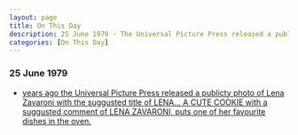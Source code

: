 ```yaml
---
layout: page
title: On This Day
description: 25 June 1979 - The Universal Picture Press released a publicty photo of Lena Zavaroni with the suggusted title of LENA... A CUTE COOKIE with a suggusted comment of LENA ZAVARONI, puts one of her favourite dishes in the oven.
categories: [On This Day]
---
```


### 25 June 1979
* [<span id="age1"></span> years ago the Universal Picture Press released a publicty photo of Lena Zavaroni with the suggusted title of LENA... A CUTE COOKIE with a suggusted comment of LENA ZAVARONI, puts one of her favourite dishes in the oven.](/publicity%20photos/1979/06/25/lena-zavaroni.html)

<!-- Script for calculating number of years ago -->
<script>
var dob = '19790625';
var year = Number(dob.substr(0, 4));
var month = Number(dob.substr(4, 2)) - 1;
var day = Number(dob.substr(6, 2));
var today = new Date();
var age1 = today.getFullYear() - year;
if (today.getMonth() < month || (today.getMonth() == month && today.getDate() < day)) {
age1--;
}
document.getElementById("age1").innerHTML=age1;
</script>

